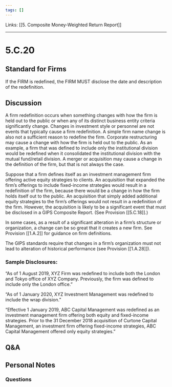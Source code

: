 ```yaml
---
tags: []
---
```

Links: [[5. Composite Money-Weighted Return Report]]
___
# 5.C.20
## Standard for Firms
If the FIRM is redefined, the FIRM MUST disclose the date and description of the redefinition.
## Discussion
A firm redefinition occurs when something changes with how the firm is held out to the public or when any of its distinct business entity criteria significantly change. Changes in investment style or personnel are not events that typically cause a firm redefinition. A simple firm name change is also not a sufficient reason to redefine the firm. Corporate restructuring may cause a change with how the firm is held out to the public. As an example, a firm that was defined to include only the institutional division would be redefined when it consolidated the institutional division with the mutual fund/retail division. A merger or acquisition may cause a change in the definition of the firm, but that is not always the case.

Suppose that a firm defines itself as an investment management firm offering active equity strategies to clients. An acquisition that expanded the firm’s offerings to include fixed-income strategies would result in a redefinition of the firm, because there would be a change in how the firm holds itself out to the public. An acquisition that simply added additional equity strategies to the firm’s offerings would not result in a redefinition of the firm. However, the acquisition is likely to be a significant event that must be disclosed in a GIPS Composite Report. (See Provision [[5.C.18]].)

In some cases, as a result of a significant alteration in a firm’s structure or organization, a change can be so great that it creates a new firm. See Provision [[1.A.2]] for guidance on firm definitions.

The GIPS standards require that changes in a firm’s organization must not lead to alteration of historical performance (see Provision [[1.A.28]]).
### Sample Disclosures:
“As of 1 August 2019, XYZ Firm was redefined to include both the London and Tokyo office of XYZ Company. Previously, the firm was defined to include only the London office.”

“As of 1 January 2020, XYZ Investment Management was redefined to include the wrap division.”

“Effective 1 January 2019, ABC Capital Management was redefined as an investment management firm offering both equity and fixed-income strategies. Prior to the 31 December 2018 acquisition of Curtone Capital Management, an investment firm offering fixed-income strategies, ABC Capital Management offered only equity strategies.”
## Q&A

## Personal Notes

### Questions